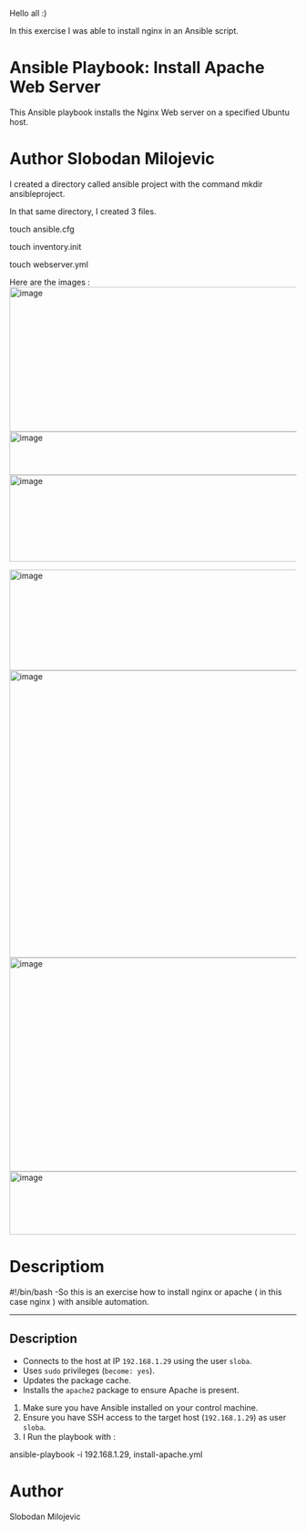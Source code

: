 Hello all :) 

In this exercise I was able to install nginx in an Ansible script. 

# Ansible Playbook: Install Apache Web Server

This Ansible playbook installs the Nginx Web server  on a specified Ubuntu host.

# Author Slobodan Milojevic 

I created a directory called ansible project with the command mkdir ansibleproject. 

In that same directory, I created 3 files.

touch ansible.cfg 

touch inventory.init

touch webserver.yml

Here are the images : 
<img width="754" height="254" alt="image" src="https://github.com/user-attachments/assets/2b9677e9-8519-497b-b322-f46aa5bf4160" />
<img width="950" height="76" alt="image" src="https://github.com/user-attachments/assets/1513e903-bd81-4dad-82b7-a5cb7a7e9ef9" />
<img width="1100" height="152" alt="image" src="https://github.com/user-attachments/assets/f1b7ad45-609d-4af5-b6bb-acd4261687b9" />

<img width="1055" height="177" alt="image" src="https://github.com/user-attachments/assets/3128ffb2-c026-4f78-b5ae-e113f5e0bbc9" />
<img width="1098" height="504" alt="image" src="https://github.com/user-attachments/assets/0f39611c-b4ad-4361-9291-0586262e7b73" />
<img width="1093" height="375" alt="image" src="https://github.com/user-attachments/assets/79064922-b908-4015-9d0c-3e56557c83b0" />
<img width="517" height="111" alt="image" src="https://github.com/user-attachments/assets/84fe812d-803f-45fd-ae2c-62f6de5c23b8" />

# Descriptiom # 
#!/bin/bash 
-So this is an exercise how to install nginx or apache ( in this case nginx ) with ansible automation. 


---

## Description

- Connects to the host at IP `192.168.1.29` using the user `sloba`.
- Uses `sudo` privileges (`become: yes`).
- Updates the package cache.
- Installs the `apache2` package to ensure Apache is present.

1. Make sure you have Ansible installed on your control machine.
2. Ensure you have SSH access to the target host (`192.168.1.29`) as user `sloba`.
3.  I Run the playbook with : 

ansible-playbook -i 192.168.1.29, install-apache.yml

# Author # 
Slobodan Milojevic 
